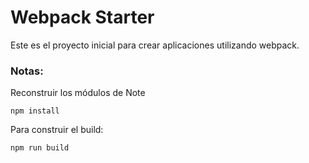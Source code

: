 # Webpack Starter

Este es el proyecto inicial para crear aplicaciones utilizando webpack.

### Notas:
Reconstruir los módulos de Note
```
npm install
```
Para construir el build:
```
npm run build
```
